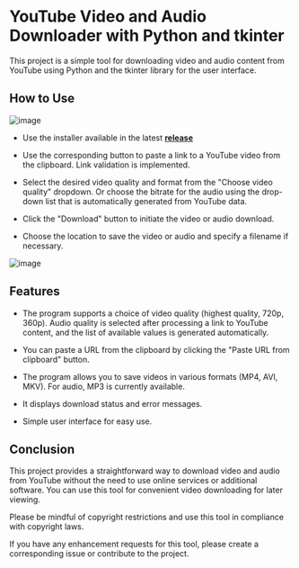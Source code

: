 # YouTube Video and Audio Downloader with Python and tkinter

This project is a simple tool for downloading video and audio content from YouTube using Python and the tkinter library for the user interface.

## How to Use

![image](https://github.com/sergeiown/Youtube_Downloader/assets/112722061/6bdc5e18-e17b-449b-b634-f3b81048f919)

* Use the installer available in the latest **[release](https://github.com/sergeiown/Youtube_Downloader/releases)**

* Use the corresponding button to paste a link to a YouTube video from the clipboard. Link validation is implemented.

* Select the desired video quality and format from the "Choose video quality" dropdown. Or choose the bitrate for the audio using the drop-down list that is automatically generated from YouTube data.

* Click the "Download" button to initiate the video or audio download.

* Choose the location to save the video or audio and specify a filename if necessary.

![image](https://github.com/sergeiown/Youtube_Downloader/assets/112722061/39494a68-4a4e-46c5-84b3-00e76e3b6f48)

## Features

* The program supports a choice of video quality (highest quality, 720p, 360p). Audio quality is selected after processing a link to YouTube content, and the list of available values is generated automatically.

* You can paste a URL from the clipboard by clicking the "Paste URL from clipboard" button.

* The program allows you to save videos in various formats (MP4, AVI, MKV). For audio, MP3 is currently available.

* It displays download status and error messages.

* Simple user interface for easy use.

## Conclusion

This project provides a straightforward way to download video and audio from YouTube without the need to use online services or additional software. You can use this tool for convenient video downloading for later viewing.

Please be mindful of copyright restrictions and use this tool in compliance with copyright laws.

If you have any enhancement requests for this tool, please create a corresponding issue or contribute to the project.
